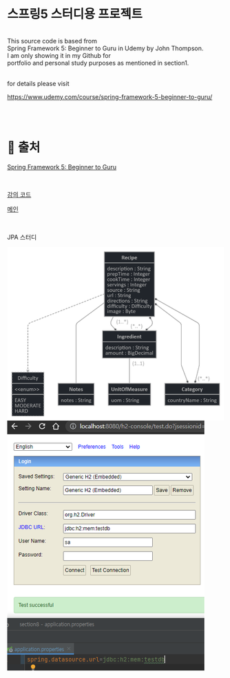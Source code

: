 # 스프링5 스터디용 프로젝트


<br />
This source code is based from<br />
Spring Framework 5: Beginner to Guru in Udemy by John Thompson.<br />
I am only showing it in my Github for<br />
portfolio and personal study purposes as mentioned in section1.<br /><br />

for details please visit<br />

https://www.udemy.com/course/spring-framework-5-beginner-to-guru/

<br />
<br />


# 📓 출처

[ Spring Framework 5: Beginner to Guru ](https://github.com/springframeworkguru/spring5-recipe-app/tree/add-index-page "udemy")

<br />

[강의 코드](https://github.com/springframeworkguru/sfg-di/tree/scope-demo "스프링 구루")

[메인](../README.MD "스프링 구루")

<br />

JPA 스터디

<!-- JPA Model -->

<img align="center" src="src/main/resources/static/img/jhipster_jdl.png" alt="https://start.jhipster.tech/jdl-studio/#/view/0cbe95ba-b189-4ade-8b1a-310a3360c895"/>

<img align="center" src="src/main/resources/static/img/h2_console.PNG" alt="http://localhost:8080/h2-console/"/>


